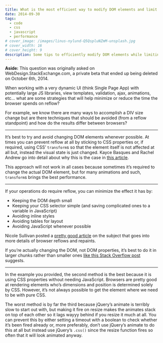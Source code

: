 ```yaml
---
title: What is the most efficient way to modify DOM elements and limit reflow?
date: 2014-09-30
tags:
  - code
  - css
  - javascript
  - performance
# cover_image: /images/linus-nylund-Q5QspluNZmM-unsplash.jpg
# cover_width: 16
# cover_height: 9
description: Some tips to efficiently modify DOM elements while limiting reflow.
---
```


<aside class="aside">
  <strong>Aside:</strong> This question was originally asked on WebDesign.StackExchange.com, a private beta that ended up being deleted on October 6th, 2014.
</aside>

When working with a very dynamic UI (think Single Page App) with potentially large JS libraries, view templates, validation, ajax, animations, etc… what are some strategies that will help minimize or reduce the time the browser spends on reflow?

For example, we know there are many ways to accomplish a DIV size change but are there techniques that should be avoided (from a reflow standpoint) and how do the results differ between browsers?

<hr>

It’s best to try and avoid changing DOM elements whenever possible. At times you can prevent reflow at all by sticking to CSS properties or, if required, using CSS’ `transform`s so that the element itself is not affected at all but, instead the visual state is just changed. <span class="excerpt-marker"></span>Kayce Basques and Rachel Andrew go into detail about why this is the case in <a href="https://web.dev/articles/animations-guide">this article</a>.

This approach will not work in all cases because sometimes it’s required to change the actual DOM element, but for many animations and such, `transform`s brings the best performance.

<hr>

If your operations do require reflow, you can minimize the effect it has by:

- Keeping the DOM depth small
- Keeping your CSS selector simple (and saving complicated ones to a variable in JavaScript)
- Avoiding inline styles
- Avoiding tables for layout
- Avoiding JavaScript whenever possible

Nicole Sullivan posted a <a href="https://www.stubbornella.org/content/2009/03/27/reflows-repaints-css-performance-making-your-javascript-slow/">pretty good article</a> on the subject that goes into more details of browser reflows and repaints.

If you’re actually changing the DOM, not DOM properties, it’s best to do it in larger chunks rather than smaller ones <a href="https://stackoverflow.com/q/11374247/2065702">like this Stack Overflow post</a> suggests.

<hr>

In the example you provided, the second method is the best because it is using CSS properties without needing JavaScript. Browsers are pretty good at rendering elements who’s dimensions and position is determined solely by CSS. However, it’s not always possible to get the element where we need to be with pure CSS.

The worst method is by far the third because jQuery’s animate is terribly slow to start out with, but making it fire on resize makes the animates stack on top of each other so it lags wayyy behind if you resize it much at all. You can prevent this by either setting a timeout with a boolean to check whether it’s been fired already or, more preferably, don’t use jQuery’s animate to do this at all but instead use jQuery’s `.css()` since the resize function fires so often that it will look animated anyway.
